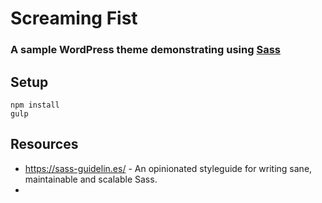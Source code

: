 # Screaming Fist

### A sample WordPress theme demonstrating using [Sass](https://sass-lang.com)

## Setup

```
npm install
gulp
```

## Resources

* <https://sass-guidelin.es/> - An opinionated styleguide for writing sane, maintainable and scalable Sass.
* 
